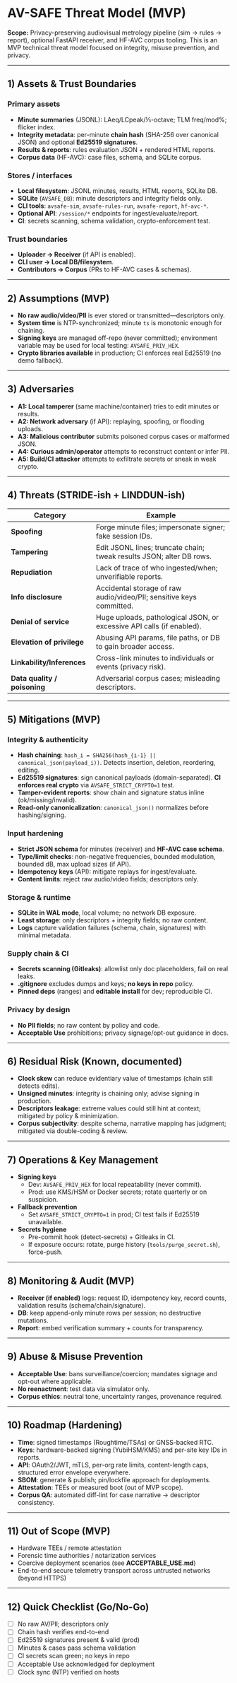 # AV-SAFE Threat Model (MVP)

**Scope:** Privacy-preserving audiovisual metrology pipeline (sim → rules → report), optional FastAPI receiver, and HF-AVC corpus tooling. This is an MVP technical threat model focused on integrity, misuse prevention, and privacy.

---

## 1) Assets & Trust Boundaries

### Primary assets
- **Minute summaries** (JSONL): LAeq/LCpeak/⅓-octave; TLM freq/mod%; flicker index.
- **Integrity metadata**: per-minute **chain hash** (SHA-256 over canonical JSON) and optional **Ed25519 signatures**.
- **Results & reports**: rules evaluation JSON + rendered HTML reports.
- **Corpus data** (HF-AVC): case files, schema, and SQLite corpus.

### Stores / interfaces
- **Local filesystem**: JSONL minutes, results, HTML reports, SQLite DB.
- **SQLite** (`AVSAFE_DB`): minute descriptors and integrity fields only.
- **CLI tools**: `avsafe-sim`, `avsafe-rules-run`, `avsafe-report`, `hf-avc-*`.
- **Optional API**: `/session/*` endpoints for ingest/evaluate/report.
- **CI**: secrets scanning, schema validation, crypto-enforcement test.

### Trust boundaries
- **Uploader → Receiver** (if API is enabled).
- **CLI user → Local DB/filesystem**.
- **Contributors → Corpus** (PRs to HF-AVC cases & schemas).

---

## 2) Assumptions (MVP)
- **No raw audio/video/PII** is ever stored or transmitted—descriptors only.
- **System time** is NTP-synchronized; minute `ts` is monotonic enough for chaining.
- **Signing keys** are managed off-repo (never committed); environment variable may be used for local testing: `AVSAFE_PRIV_HEX`.
- **Crypto libraries available** in production; CI enforces real Ed25519 (no demo fallback).

---

## 3) Adversaries
- **A1: Local tamperer** (same machine/container) tries to edit minutes or results.
- **A2: Network adversary** (if API): replaying, spoofing, or flooding uploads.
- **A3: Malicious contributor** submits poisoned corpus cases or malformed JSON.
- **A4: Curious admin/operator** attempts to reconstruct content or infer PII.
- **A5: Build/CI attacker** attempts to exfiltrate secrets or sneak in weak crypto.

---

## 4) Threats (STRIDE-ish + LINDDUN-ish)

| Category | Example |
|---|---|
| **Spoofing** | Forge minute files; impersonate signer; fake session IDs. |
| **Tampering** | Edit JSONL lines; truncate chain; tweak results JSON; alter DB rows. |
| **Repudiation** | Lack of trace of who ingested/when; unverifiable reports. |
| **Info disclosure** | Accidental storage of raw audio/video/PII; sensitive keys committed. |
| **Denial of service** | Huge uploads, pathological JSON, or excessive API calls (if enabled). |
| **Elevation of privilege** | Abusing API params, file paths, or DB to gain broader access. |
| **Linkability/Inferences** | Cross-link minutes to individuals or events (privacy risk). |
| **Data quality / poisoning** | Adversarial corpus cases; misleading descriptors. |

---

## 5) Mitigations (MVP)

### Integrity & authenticity
- **Hash chaining**: `hash_i = SHA256(hash_{i-1} || canonical_json(payload_i))`. Detects insertion, deletion, reordering, editing.
- **Ed25519 signatures**: sign canonical payloads (domain-separated). **CI enforces real crypto** via `AVSAFE_STRICT_CRYPTO=1` test.
- **Tamper-evident reports**: show chain and signature status inline (ok/missing/invalid).
- **Read-only canonicalization**: `canonical_json()` normalizes before hashing/signing.

### Input hardening
- **Strict JSON schema** for minutes (receiver) and **HF-AVC case schema**.
- **Type/limit checks**: non-negative frequencies, bounded modulation, bounded dB, max upload sizes (if API).
- **Idempotency keys** (API): mitigate replays for ingest/evaluate.
- **Content limits**: reject raw audio/video fields; descriptors only.

### Storage & runtime
- **SQLite in WAL mode**, local volume; no network DB exposure.
- **Least storage**: only descriptors + integrity fields; no raw content.
- **Logs** capture validation failures (schema, chain, signatures) with minimal metadata.

### Supply chain & CI
- **Secrets scanning (Gitleaks)**: allowlist only doc placeholders, fail on real leaks.
- **.gitignore** excludes dumps and keys; **no keys in repo** policy.
- **Pinned deps** (ranges) and **editable install** for dev; reproducible CI.

### Privacy by design
- **No PII fields**; no raw content by policy and code.
- **Acceptable Use** prohibitions; privacy signage/opt-out guidance in docs.

---

## 6) Residual Risk (Known, documented)
- **Clock skew** can reduce evidentiary value of timestamps (chain still detects edits).
- **Unsigned minutes**: integrity is chaining only; advise signing in production.
- **Descriptors leakage**: extreme values could still hint at context; mitigated by policy & minimization.
- **Corpus subjectivity**: despite schema, narrative mapping has judgment; mitigated via double-coding & review.

---

## 7) Operations & Key Management

- **Signing keys**  
  - Dev: `AVSAFE_PRIV_HEX` for local repeatability (never commit).  
  - Prod: use KMS/HSM or Docker secrets; rotate quarterly or on suspicion.
- **Fallback prevention**  
  - Set `AVSAFE_STRICT_CRYPTO=1` in prod; CI test fails if Ed25519 unavailable.
- **Secrets hygiene**  
  - Pre-commit hook (detect-secrets) + Gitleaks in CI.  
  - If exposure occurs: rotate, purge history (`tools/purge_secret.sh`), force-push.

---

## 8) Monitoring & Audit (MVP)
- **Receiver (if enabled)** logs: request ID, idempotency key, record counts, validation results (schema/chain/signature).
- **DB**: keep append-only minute rows per session; no destructive mutations.
- **Report**: embed verification summary + counts for transparency.

---

## 9) Abuse & Misuse Prevention
- **Acceptable Use**: bans surveillance/coercion; mandates signage and opt-out where applicable.
- **No reenactment**: test data via simulator only.  
- **Corpus ethics**: neutral tone, uncertainty ranges, provenance required.

---

## 10) Roadmap (Hardening)
- **Time**: signed timestamps (Roughtime/TSAs) or GNSS-backed RTC.
- **Keys**: hardware-backed signing (YubiHSM/KMS) and per-site key IDs in reports.
- **API**: OAuth2/JWT, mTLS, per-org rate limits, content-length caps, structured error envelope everywhere.
- **SBOM**: generate & publish; pin/lockfile approach for deployments.
- **Attestation**: TEEs or measured boot (out of MVP scope).
- **Corpus QA**: automated diff-lint for case narrative → descriptor consistency.

---

## 11) Out of Scope (MVP)
- Hardware TEEs / remote attestation
- Forensic time authorities / notarization services
- Coercive deployment scenarios (see **ACCEPTABLE_USE.md**)
- End-to-end secure telemetry transport across untrusted networks (beyond HTTPS)

---

## 12) Quick Checklist (Go/No-Go)

- [ ] No raw AV/PII; descriptors only  
- [ ] Chain hash verifies end-to-end  
- [ ] Ed25519 signatures present & valid (prod)  
- [ ] Minutes & cases pass schema validation  
- [ ] CI secrets scan green; no keys in repo  
- [ ] Acceptable Use acknowledged for deployment  
- [ ] Clock sync (NTP) verified on hosts
